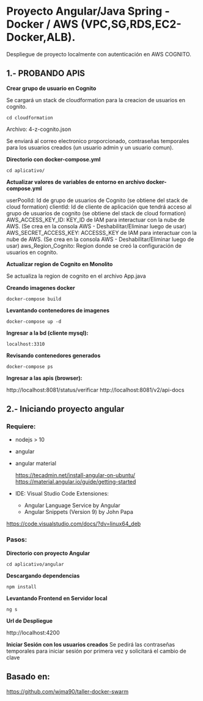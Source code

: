 
# Proyecto Angular/Java Spring - Docker / AWS (VPC,SG,RDS,EC2-Docker,ALB).

Despliegue de proyecto localmente con autenticación en AWS COGNITO.

## 1.- PROBANDO APIS

**Crear grupo de usuario en Cognito**

Se cargará un stack de cloudformation para la creacion de usuarios en cognito.

    cd cloudformation

Archivo: 4-z-cognito.json

Se enviará al correo electronico proporcionado, contraseñas temporales para los usuarios creados (un usuario admin y un usuario comun).


**Directorio con docker-compose.yml**

    cd aplicativo/

**Actualizar valores de variables de entorno en archivo docker-compose.yml**

userPoolId: Id de grupo de usuarios de Cognito (se obtiene del stack de cloud formation)
clientId: Id de cliente de aplicación que tendrá acceso al grupo de usuarios de cognito (se obtiene del stack de cloud formation)
AWS_ACCESS_KEY_ID: KEY_ID de IAM para interactuar con la nube de AWS. (Se crea en la consola AWS - Deshabilitar/Eliminar luego de usar)
AWS_SECRET_ACCESS_KEY: ACCESSS_KEY de IAM para interactuar con la nube de AWS. (Se crea en la consola AWS - Deshabilitar/Eliminar luego de usar)
aws_Region_Cognito: Region donde se creó la configuración de usuarios en cognito. 

**Actualizar region de Cognito en Monolito**

Se actualiza la region de cognito en el archivo App.java

**Creando imagenes docker**

    docker-compose build

**Levantando contenedores de imagenes**
 
    docker-compose up -d

**Ingresar a la bd (cliente mysql):**

    localhost:3310

**Revisando contenedores generados**
  
    docker-compose ps

**Ingresar a las apis (browser):**

http://localhost:8081/status/verificar
http://localhost:8081/v2/api-docs

 
## 2.- Iniciando proyecto angular


### Requiere:

 - nodejs > 10
 - angular
 - angular material

	https://tecadmin.net/install-angular-on-ubuntu/
	https://material.angular.io/guide/getting-started

- IDE: Visual Studio Code
	Extensiones:
	- Angular Language Service by Angular
	- Angular Snippets (Version 9) by John Papa

  

https://code.visualstudio.com/docs/?dv=linux64_deb

### Pasos:
**Directorio con proyecto Angular**

    cd aplicativo/angular

**Descargando dependencias**

    npm install

**Levantando Frontend en Servidor local**

    ng s

**Url de Despliegue**

http://localhost:4200


**Iniciar Sesión con los usuarios creados**
Se pedirá las contraseñas temporales para iniciar sesión por primera vez y solicitará el cambio de clave


## Basado en:

https://github.com/wjma90/taller-docker-swarm